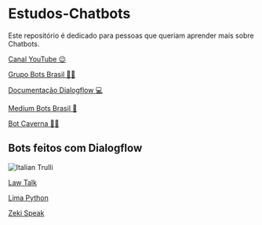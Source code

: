 # Estudos-Chatbots
Este repositório é dedicado para pessoas que queriam aprender mais sobre Chatbots.
<p>
 <a href = "https://www.youtube.com/channel/UCxQ4J7bCOgeHeu6k_XNxqqw/videos?view_as=subscriber">Canal YouTube 😉</a>
<p>
 <a href="https://www.facebook.com/groups/chatbotbrasil/?ref=bookmarks">Grupo Bots Brasil 👍🏼</a>
<p>
 <a href="https://dialogflow.com/docs/getting-started">Documentação Dialogflow 💻</a>
<p>
 <a href="https://medium.com/botsbrasil">Medium Bots Brasil 📗<a/>
 <p>
  <a href="https://web.telegram.org/#/im?p=s1129144101_7512722428208016578">Bot Caverna 👊🏽</a>
<p>
<h2>Bots feitos com Dialogflow</h2>
<p>
 <img src="https://firebasestorage.googleapis.com/v0/b/botexemplo.appspot.com/o/1_Qdq45Eb54Y8em-U2D31yXA.png?alt=media&token=78786aaf-86e0-4fcf-9315-2867799211e8" alt="Italian Trulli">
<p>
<a href="https://www.facebook.com/Law-Talk-2048484982061789/?modal=admin_todo_tour">Law Talk</a>
<p>
<a href="https://www.facebook.com/Limapythonjp/">Lima Python</a>
<p>
 <a href ="https://www.facebook.com/zekispeak/">Zeki Speak</a>
